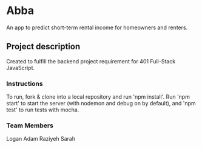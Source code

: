 # Abba
An app to predict short-term rental income for homeowners and renters.

## Project description
Created to fulfill the backend project requirement for 401 Full-Stack JavaScript.  

### Instructions
To run, fork & clone into a local repository and run 'npm install'. Run 'npm start' to start the server (with nodemon and debug on by default), and 'npm test' to run tests with mocha.

### Team Members

Logan
Adam
Raziyeh
Sarah
